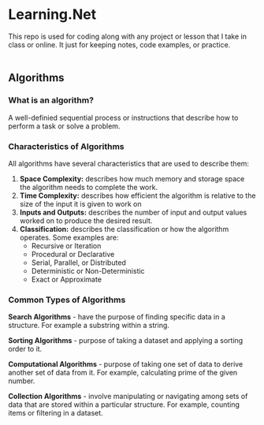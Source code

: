 # Learning.Net
This repo is used for coding along with any project or lesson that I take in class or online. It just for keeping notes, code examples, or practice. 
<br><br>

## Algorithms 
### What is an algorithm?
A well-definied sequential process or instructions that describe how to perform a task or solve a problem.
### Characteristics of Algorithms 
All algorithms have several characteristics that are used to describe them:
1. **Space Complexity:** describes how much memory and storage space the algorithm needs to complete the work.
2. **Time Complexity:** describes how efficient the algorithm is relative to the size of the input it is given to work on
3. **Inputs and Outputs:** describes the number of input and output values worked on to produce the desired result. 
4. **Classification:** describes the classification or how the algorithm operates. Some examples are:
   - Recursive or Iteration
   - Procedural or Declarative
   - Serial, Parallel, or Distributed
   - Deterministic or Non-Deterministic  
   - Exact or Approximate

### Common Types of Algorithms
**Search Algorithms** - have the purpose of finding specific data in a structure. For example a substring within a string.

**Sorting Algorithms** - purpose of taking a dataset and applying a sorting order to it.

**Computational Algorithms** - purpose of taking one set of data to derive another set of data from it. For example, calculating prime of the given number. 

**Collection Algorithms** - involve manipulating or navigating among sets of data that are stored within a particular structure. For example, counting items or filtering in a dataset.





